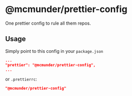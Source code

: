 # @mcmunder/prettier-config

One prettier config to rule all them repos.

## Usage

Simply point to this config in your `package.json`

```json
...
"prettier": "@mcmunder/prettier-config",
...
```

or `.prettierrc`:

```json
"@mcmunder/prettier-config"
```

